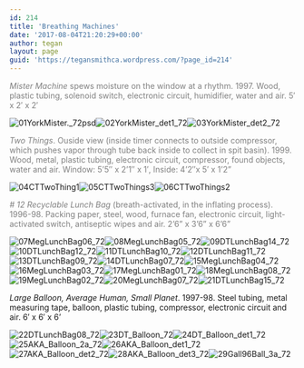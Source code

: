 ```yaml
---
id: 214
title: 'Breathing Machines'
date: '2017-08-04T21:20:29+00:00'
author: tegan
layout: page
guid: 'https://tegansmithca.wordpress.com/?page_id=214'
---
```


<span style="color:#808080;">*Mister Machine* spews moisture on the window at a rhythm. 1997. Wood, plastic tubing, solenoid switch, electronic circuit, humidifier, water and air. 5′ x 2′ x 2′ </span>

![01YorkMister._72psd](https://tegansmithca.files.wordpress.com/2017/08/01yorkmister-_72psd.jpg)![02YorkMister_det1_72](https://tegansmithca.files.wordpress.com/2017/08/02yorkmister_det1_72.jpg)![03YorkMister_det2_72](https://tegansmithca.files.wordpress.com/2017/08/03yorkmister_det2_72.jpg)

<span style="color:#808080;">*Two Things*. Ouside view (inside timer connects to outside compressor, which pushes vapor through tube back inside to collect in spit basin). 1999. Wood, metal, plastic tubing, electronic circuit, compressor, found objects, water and air. Window: 5’5″ x 2’1″ x 1′, Inside: 4’2″x 5′ x 1’2”</span>

![04CTTwoThing1](https://tegansmithca.files.wordpress.com/2017/08/04cttwothing1.jpg)![05CTTwoThings3](https://tegansmithca.files.wordpress.com/2017/08/05cttwothings3.jpg)![06CTTwoThings2](https://tegansmithca.files.wordpress.com/2017/08/06cttwothings2.jpg)

<span style="color:#808080;">*\# 12 Recyclable Lunch Bag* (breath-activated, in the inflating process). 1996-98. Packing paper, steel, wood, furnace fan, electronic circuit, light-activated switch, antiseptic wipes and air. 2’6” x 3’6” x 6’6”</span>

![07MegLunchBag06_72](https://tegansmithca.files.wordpress.com/2017/08/07meglunchbag06_72.jpg)![08MegLunchBag05_72](https://tegansmithca.files.wordpress.com/2017/08/08meglunchbag05_72.jpg)![09DTLunchBag14_72](https://tegansmithca.files.wordpress.com/2017/08/09dtlunchbag14_72.jpg)![10DTLunchBag12_72](https://tegansmithca.files.wordpress.com/2017/08/10dtlunchbag12_72.jpg)![11DTLunchBag10_72](https://tegansmithca.files.wordpress.com/2017/08/11dtlunchbag10_72.jpg)![12DTLunchBag11_72](https://tegansmithca.files.wordpress.com/2017/08/12dtlunchbag11_72.jpg)![13DTLunchBag09_72](https://tegansmithca.files.wordpress.com/2017/08/13dtlunchbag09_72.jpg)![14DTLunchBag07_72](https://tegansmithca.files.wordpress.com/2017/08/14dtlunchbag07_72.jpg)![15MegLunchBag04_72](https://tegansmithca.files.wordpress.com/2017/08/15meglunchbag04_72.jpg)![16MegLunchBag03_72](https://tegansmithca.files.wordpress.com/2017/08/16meglunchbag03_72.jpg)![17MegLunchBag01_72](https://tegansmithca.files.wordpress.com/2017/08/17meglunchbag01_72.jpg)![18MegLunchBag08_72](https://tegansmithca.files.wordpress.com/2017/08/18meglunchbag08_72.jpg)![19MegLunchBag02_72](https://tegansmithca.files.wordpress.com/2017/08/19meglunchbag02_72.jpg)![20MegLunchBag07_72](https://tegansmithca.files.wordpress.com/2017/08/20meglunchbag07_72.jpg)![21DTLunchBag15_72](https://tegansmithca.files.wordpress.com/2017/08/21dtlunchbag15_72.jpg)

*Large Balloon, Average Human, Small Planet*. 1997-98. Steel tubing, metal measuring tape, balloon, plastic tubing, compressor, electronic circuit and air. 6′ x 6′ x 6’

![22DTLunchBag08_72](https://tegansmithca.files.wordpress.com/2017/08/22dtlunchbag08_72.jpg)![23DT_Balloon_72](https://tegansmithca.files.wordpress.com/2017/08/23dt_balloon_72.jpg)![24DT_Balloon_det1_72](https://tegansmithca.files.wordpress.com/2017/08/24dt_balloon_det1_72.jpg)![25AKA_Balloon_2a_72](https://tegansmithca.files.wordpress.com/2017/08/25aka_balloon_2a_72.jpg)![26AKA_Balloon_det1_72](https://tegansmithca.files.wordpress.com/2017/08/26aka_balloon_det1_72.jpg)![27AKA_Balloon_det2_72](https://tegansmithca.files.wordpress.com/2017/08/27aka_balloon_det2_72.jpg)![28AKA_Balloon_det3_72](https://tegansmithca.files.wordpress.com/2017/08/28aka_balloon_det3_72.jpg)![29Gall96Ball_3a_72](https://tegansmithca.files.wordpress.com/2017/08/29gall96ball_3a_72.jpg)